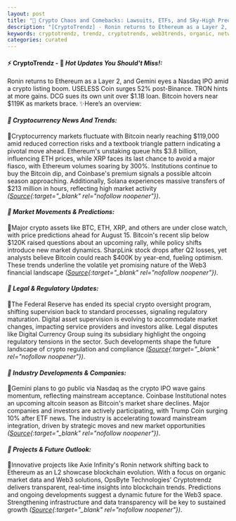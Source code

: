 ```yaml
---
layout: post
title: "🌅 Crypto Chaos and Comebacks: Lawsuits, ETFs, and Sky-High Predictions"
description: "[CryptoTrendz] - Ronin returns to Ethereum as a Layer 2, and Gemini eyes a Nasdaq IPO amid a crypto listing boom. USELESS Coin surges 52% post-Binance. TRON hints at more gains. DCG sues its own unit over $1.1B loan. Bitcoin hovers near $119K as markets brace."
keywords: cryptotrendz, trendz, cryptotrends, web3trends, organic, network, Crypto, Digital, Binance, Ethereum, Altcoin, ETH, Market, Bitcoin
categories: curated
---
```


#### ⚡ CryptoTrendz - 📌 *Hot Updates You Should't Miss!:*

Ronin returns to Ethereum as a Layer 2, and Gemini eyes a Nasdaq IPO amid a crypto listing boom. USELESS Coin surges 52% post-Binance. TRON hints at more gains. DCG sues its own unit over $1.1B loan. Bitcoin hovers near $119K as markets brace. ✨Here’s an overview:


#### *🔖  Cryptocurrency News And Trends:*  

🔹Cryptocurrency markets fluctuate with Bitcoin nearly reaching $119,000 amid reduced correction risks and a textbook triangle pattern indicating a pivotal move ahead. Ethereum's unstaking queue hits $3.8 billion, influencing ETH prices, while XRP faces its last chance to avoid a major fiasco, with Ethereum volumes soaring by 300%. Institutions continue to buy the Bitcoin dip, and Coinbase's premium signals a possible altcoin season approaching. Additionally, Solana experiences massive transfers of $213 million in hours, reflecting high market activity *([Source](https://s.avyag.com/y0gx){:target="_blank" rel="nofollow noopener"})*.  

#### *🔖  Market Movements & Predictions:*  

🔹Major crypto assets like BTC, ETH, XRP, and others are under close watch, with price predictions ahead for August 15. Bitcoin's recent slip below $120K raised questions about an upcoming rally, while policy shifts introduce new market dynamics. SharpLink stock drops after Q2 losses, yet analysts believe Bitcoin could reach $400K by year-end, fueling optimism. These trends underline the volatile yet promising nature of the Web3 financial landscape *([Source](https://s.avyag.com/7xpg){:target="_blank" rel="nofollow noopener"})*.  

#### *🔖  Legal & Regulatory Updates:*  

🔹The Federal Reserve has ended its special crypto oversight program, shifting supervision back to standard processes, signaling regulatory maturation. Digital asset supervision is evolving to accommodate market changes, impacting service providers and investors alike. Legal disputes like Digital Currency Group suing its subsidiary highlight the ongoing regulatory tensions in the sector. Such developments shape the future landscape of crypto regulation and compliance *([Source](https://s.avyag.com/rxpj){:target="_blank" rel="nofollow noopener"})*.  

#### *🔖  Industry Developments & Companies:*  

🔹Gemini plans to go public via Nasdaq as the crypto IPO wave gains momentum, reflecting mainstream acceptance. Coinbase Institutional notes an upcoming altcoin season as Bitcoin's market share declines. Major companies and investors are actively participating, with Trump Coin surging 10% after ETF news. The industry is accelerating toward mainstream integration, driven by strategic moves and new market opportunities *([Source](https://s.avyag.com/m0ll){:target="_blank" rel="nofollow noopener"})*.  

#### *🔖  Projects & Future Outlook:*  

🔹Innovative projects like Axie Infinity's Ronin network shifting back to Ethereum as an L2 showcase blockchain evolution. With a focus on organic market data and Web3 solutions, OpsByte Technologies' Cryptotrendz delivers transparent, real-time insights into blockchain trends. Predictions and ongoing developments suggest a dynamic future for the Web3 space. Strengthening infrastructure and data transparency will be key to sustained growth *([Source](https://s.avyag.com/rkut){:target="_blank" rel="nofollow noopener"})*.